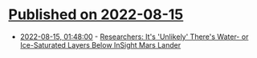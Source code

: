 # [Published on 2022-08-15](index.md)

* [2022-08-15, 01:48:00](https://science.slashdot.org/story/22/08/15/0144248/researchers-its-unlikely-theres-water--or-ice-saturated-layers-below-insight-mars-lander?utm_source=rss1.0mainlinkanon&utm_medium=feed) - [Researchers:  It's 'Unlikely' There's Water- or Ice-Saturated Layers Below InSight Mars Lander](https://science.slashdot.org/story/22/08/15/0144248/researchers-its-unlikely-theres-water--or-ice-saturated-layers-below-insight-mars-lander?utm_source=rss1.0mainlinkanon&utm_medium=feed)
